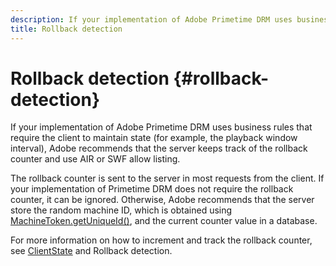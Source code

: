 ```yaml
---
description: If your implementation of Adobe Primetime DRM uses business rules that require the client to maintain state (for example, the playback window interval), Adobe recommends that the server keeps track of the rollback counter and use AIR or SWF allow listing.
title: Rollback detection
---
```


# Rollback detection {#rollback-detection}

If your implementation of Adobe Primetime DRM uses business rules that require the client to maintain state (for example, the playback window interval), Adobe recommends that the server keeps track of the rollback counter and use AIR or SWF allow listing.

The rollback counter is sent to the server in most requests from the client. If your implementation of Primetime DRM does not require the rollback counter, it can be ignored. Otherwise, Adobe recommends that the server store the random machine ID, which is obtained using [MachineToken.getUniqueId()](https://help.adobe.com/en_US/primetime/api/drm-apis/server/javadocs-flashaccess-pro/com/adobe/flashaccess/sdk/cert/MachineId.html#getUniqueId()), and the current counter value in a database.

For more information on how to increment and track the rollback counter, see [ClientState](https://help.adobe.com/en_US/primetime/api/drm-apis/server/javadocs-flashaccess-pro/com/adobe/flashaccess/sdk/protocol/ClientState.html) and Rollback detection.